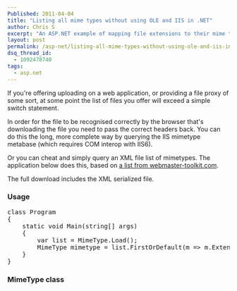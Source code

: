 ```yaml
---
Published: 2011-04-04
title: "Listing all mime types without using OLE and IIS in .NET"
author: Chris S
excerpt: "An ASP.NET example of mapping file extensions to their mime types, without needing to query IIS via COM."
layout: post
permalink: /asp-net/listing-all-mime-types-without-using-ole-and-iis-in-net/
dsq_thread_id:
  - 1092478740
tags:
  - asp.net
---
```


If you're offering uploading on a web application, or providing a file proxy of some sort, at some point the list of files you offer will exceed a simple switch statement.

In order for the file to be recognised correctly by the browser that's downloading the file you need to pass the correct headers back. You can do this the long, more complete way by querying the IIS mimetype metabase (which requires COM interop with IIS6). 

<!--more-->

Or you can cheat and simply query an XML file list of mimetypes. The application below does this, based on [a list from webmaster-toolkit.com][1].

The full download includes the XML serialized file.

### Usage

<pre>class Program
{
	static void Main(string[] args)
	{
		var list = MimeType.Load();
		MimeType mimetype = list.FirstOrDefault(m =&gt; m.Extension == "jpg");
	}
}
</pre>

### MimeType class

<script src="https://gist.github.com/yetanotherchris/4985418.js"></script>

 [1]: http://www.webmaster-toolkit.com/mime-types.shtml